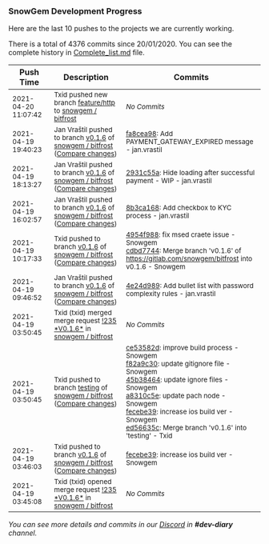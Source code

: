 
### SnowGem Development Progress

Here are the last 10 pushes to the projects we are currently working.

There is a total of 4376 commits since 20/01/2020. You can see the complete history in
 [Complete_list.md](Complete_list.md) file.

| Push Time | Description | Commits |
| --- | --- | --- |
| <sub>2021-04-20 11:07:42</sub> | <sub>Txid pushed new branch [feature/http](https://gitlab.com/snowgem/bitfrost/commits/feature/http) to [snowgem / bitfrost](https://gitlab.com/snowgem/bitfrost)</sub> | <sub>_No Commits_</sub> |
| <sub>2021-04-19 19:40:23</sub> | <sub>Jan Vraštil pushed to branch [v0\.1\.6](https://gitlab.com/snowgem/bitfrost/commits/v0.1.6) of [snowgem / bitfrost](https://gitlab.com/snowgem/bitfrost) ([Compare changes](https://gitlab.com/snowgem/bitfrost/compare/2931c55af22b0eb1136110c9538cf874c0ff5e6e...fa8cea9893229a9641effce1845aa84c5eac63d7))</sub> | <sub>[fa8cea98](https://gitlab.com/snowgem/bitfrost/-/commit/fa8cea9893229a9641effce1845aa84c5eac63d7): Add PAYMENT_GATEWAY_EXPIRED message - jan.vrastil</sub> |
| <sub>2021-04-19 18:13:27</sub> | <sub>Jan Vraštil pushed to branch [v0\.1\.6](https://gitlab.com/snowgem/bitfrost/commits/v0.1.6) of [snowgem / bitfrost](https://gitlab.com/snowgem/bitfrost) ([Compare changes](https://gitlab.com/snowgem/bitfrost/compare/8b3ca1688b4a3b28b8f20ffe914d65c979fc9bb9...2931c55af22b0eb1136110c9538cf874c0ff5e6e))</sub> | <sub>[2931c55a](https://gitlab.com/snowgem/bitfrost/-/commit/2931c55af22b0eb1136110c9538cf874c0ff5e6e): Hide loading after successful payment - WIP - jan.vrastil</sub> |
| <sub>2021-04-19 16:02:57</sub> | <sub>Jan Vraštil pushed to branch [v0\.1\.6](https://gitlab.com/snowgem/bitfrost/commits/v0.1.6) of [snowgem / bitfrost](https://gitlab.com/snowgem/bitfrost) ([Compare changes](https://gitlab.com/snowgem/bitfrost/compare/cdbd77441b6c225ef6c0107ecd794ad5b542114e...8b3ca1688b4a3b28b8f20ffe914d65c979fc9bb9))</sub> | <sub>[8b3ca168](https://gitlab.com/snowgem/bitfrost/-/commit/8b3ca1688b4a3b28b8f20ffe914d65c979fc9bb9): Add checkbox to KYC process - jan.vrastil</sub> |
| <sub>2021-04-19 10:17:33</sub> | <sub>Txid pushed to branch [v0\.1\.6](https://gitlab.com/snowgem/bitfrost/commits/v0.1.6) of [snowgem / bitfrost](https://gitlab.com/snowgem/bitfrost) ([Compare changes](https://gitlab.com/snowgem/bitfrost/compare/4e24d98916f1618139f5a934a0577bc75e218807...cdbd77441b6c225ef6c0107ecd794ad5b542114e))</sub> | <sub>[4954f988](https://gitlab.com/snowgem/bitfrost/-/commit/4954f988423e8a3f911feb387644cba302580e2e): fix msed craete issue - Snowgem<br>[cdbd7744](https://gitlab.com/snowgem/bitfrost/-/commit/cdbd77441b6c225ef6c0107ecd794ad5b542114e): Merge branch 'v0.1.6' of https://gitlab.com/snowgem/bitfrost into v0.1.6 - Snowgem</sub> |
| <sub>2021-04-19 09:46:52</sub> | <sub>Jan Vraštil pushed to branch [v0\.1\.6](https://gitlab.com/snowgem/bitfrost/commits/v0.1.6) of [snowgem / bitfrost](https://gitlab.com/snowgem/bitfrost) ([Compare changes](https://gitlab.com/snowgem/bitfrost/compare/fecebe392233b9941c4f234e79d3af371158ae85...4e24d98916f1618139f5a934a0577bc75e218807))</sub> | <sub>[4e24d989](https://gitlab.com/snowgem/bitfrost/-/commit/4e24d98916f1618139f5a934a0577bc75e218807): Add bullet list with password complexity rules - jan.vrastil</sub> |
| <sub>2021-04-19 03:50:45</sub> | <sub>Txid (txid) merged merge request [\!235 \*V0\.1\.6\*](https://gitlab.com/snowgem/bitfrost/-/merge_requests/235) in [snowgem / bitfrost](https://gitlab.com/snowgem/bitfrost)</sub> | <sub>_No Commits_</sub> |
| <sub>2021-04-19 03:50:45</sub> | <sub>Txid pushed to branch [testing](https://gitlab.com/snowgem/bitfrost/commits/testing) of [snowgem / bitfrost](https://gitlab.com/snowgem/bitfrost) ([Compare changes](https://gitlab.com/snowgem/bitfrost/compare/80fb8d4b818c307044ea853c830935a010dc41ef...ed56635c3df0d6adc646b582cb610f87180c2350))</sub> | <sub>[ce53582d](https://gitlab.com/snowgem/bitfrost/-/commit/ce53582d6e572c36e0aaa0a8c9c3b2e896db8066): improve build process - Snowgem<br>[f82a9c30](https://gitlab.com/snowgem/bitfrost/-/commit/f82a9c306a2b26708ae83dc9331c957673917c5a): update gitignore file - Snowgem<br>[45b38464](https://gitlab.com/snowgem/bitfrost/-/commit/45b384643ddbed93b57697a69d8395d41c531af9): update ignore files - Snowgem<br>[a8310c5e](https://gitlab.com/snowgem/bitfrost/-/commit/a8310c5ebe57d74210c14c869d228659f10f94f3): update pach node - Snowgem<br>[fecebe39](https://gitlab.com/snowgem/bitfrost/-/commit/fecebe392233b9941c4f234e79d3af371158ae85): increase ios build ver - Snowgem<br>[ed56635c](https://gitlab.com/snowgem/bitfrost/-/commit/ed56635c3df0d6adc646b582cb610f87180c2350): Merge branch 'v0.1.6' into 'testing' - Txid</sub> |
| <sub>2021-04-19 03:46:03</sub> | <sub>Txid pushed to branch [v0\.1\.6](https://gitlab.com/snowgem/bitfrost/commits/v0.1.6) of [snowgem / bitfrost](https://gitlab.com/snowgem/bitfrost) ([Compare changes](https://gitlab.com/snowgem/bitfrost/compare/a8310c5ebe57d74210c14c869d228659f10f94f3...fecebe392233b9941c4f234e79d3af371158ae85))</sub> | <sub>[fecebe39](https://gitlab.com/snowgem/bitfrost/-/commit/fecebe392233b9941c4f234e79d3af371158ae85): increase ios build ver - Snowgem</sub> |
| <sub>2021-04-19 03:45:08</sub> | <sub>Txid (txid) opened merge request [\!235 \*V0\.1\.6\*](https://gitlab.com/snowgem/bitfrost/-/merge_requests/235) in [snowgem / bitfrost](https://gitlab.com/snowgem/bitfrost)</sub> | <sub>_No Commits_</sub> |

_You can see more details and commits in our [Discord](https://discord.gg/zumGnbg) in **#dev-diary** channel._
